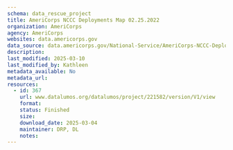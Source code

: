 ```yaml
---
schema: data_rescue_project 
title: AmeriCorps NCCC Deployments Map 02.25.2022
organization: AmeriCorps
agency: AmeriCorps
websites: data.americorps.gov
data_source: data.americorps.gov/National-Service/AmeriCorps-NCCC-Deployments-Map-02-25-2022/4zkt-jjfp
description: 
last_modified: 2025-03-10
last_modified_by: Kathleen
metadata_available: No
metadata_url: 
resources:
  - id: 367
    url: www.datalumos.org/datalumos/project/221582/version/V1/view
    format: 
    status: Finished
    size: 
    download_date: 2025-03-04
    maintainer: DRP, DL
    notes: 
---
```

